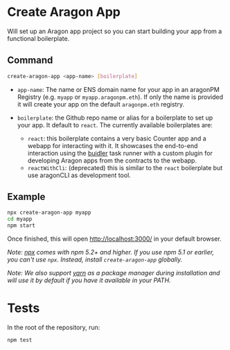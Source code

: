 # Create Aragon App

Will set up an Aragon app project so you can start building your app from a functional boilerplate.

## Command

```sh
create-aragon-app <app-name> [boilerplate]
```

- `app-name`: The name or ENS domain name for your app in an aragonPM Registry (e.g. `myapp` or `myapp.aragonpm.eth`). If only the name is provided it will create your app on the default `aragonpm.eth` registry.

- `boilerplate`: the Github repo name or alias for a boilerplate to set up your app. It default to `react`. The currently available boilerplates are:
  - `react`: this boilerplate contains a very basic Counter app and a webapp for interacting with it. It showcases the end-to-end interaction using the [buidler](https://buidler.dev/) task runner with a custom plugin for developing Aragon apps from the contracts to the webapp.
  - `reactWithCli`: (deprecated) this is similar to the `react` boilerplate but use aragonCLI as development tool.

## Example

```sh
npx create-aragon-app myapp
cd myapp
npm start
```

Once finished, this will open [http://localhost:3000/](http://localhost:3000/) in your default browser.

_Note: [npx](https://medium.com/@maybekatz/introducing-npx-an-npm-package-runner-55f7d4bd282b) comes with npm 5.2+ and higher. If you use npm 5.1 or earlier, you can't use `npx`. Instead, install `create-aragon-app` globally._

_Note: We also support [yarn](https://yarnpkg.com/getting-started/install) as a package manager during installation and will use it by default if you have it available in your PATH._

# Tests

In the root of the repository, run:

```sh
npm test
```
